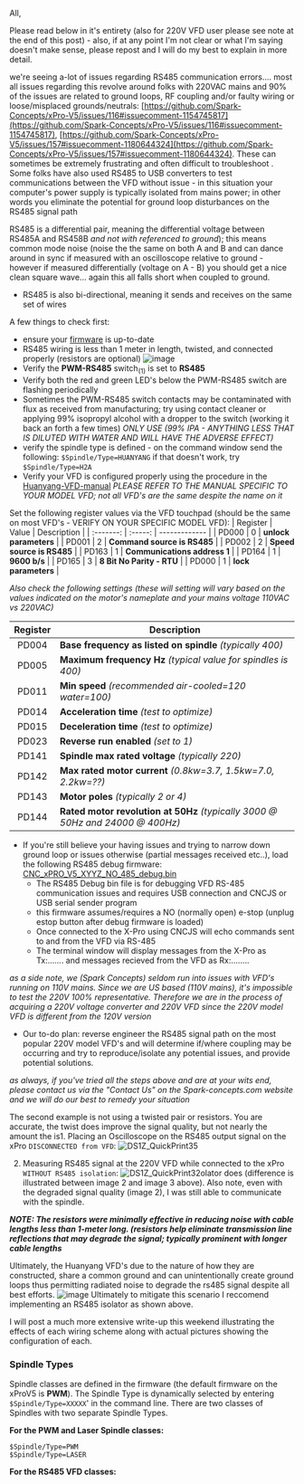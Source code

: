 All, 

Please read below in it's entirety (also for 220V VFD user please see note at the end of this post) - also, if at any point I'm not clear or what I'm saying doesn't make sense, please repost and I will do my best to explain in more detail.   

we're seeing a-lot of issues regarding RS485 communication errors.... most all issues regarding this revolve around folks with 220VAC mains and 90% of the issues are related to ground loops, RF coupling and/or faulty wiring or loose/misplaced grounds/neutrals: [https://github.com/Spark-Concepts/xPro-V5/issues/116#issuecomment-1154745817](https://github.com/Spark-Concepts/xPro-V5/issues/116#issuecomment-1154745817), [https://github.com/Spark-Concepts/xPro-V5/issues/157#issuecomment-1180644324](https://github.com/Spark-Concepts/xPro-V5/issues/157#issuecomment-1180644324). These can sometimes be extremely frustrating and often difficult to troubleshoot . Some folks have also used RS485 to USB converters to test communications between the VFD without issue - in this situation your computer's power supply is typically isolated from mains power; in other words  you eliminate the potential for ground loop disturbances on the RS485 signal path 

RS485 is a differential pair, meaning the differential voltage between RS485A and RS458B _and not with referenced to ground_); this means common mode noise (noise the the same on both A and B and can dance around in sync if measured with an oscilloscope relative to ground - however if measured differentially (voltage on A - B) you should get a nice clean square wave... again this all falls short when coupled to ground.

 - RS485 is also bi-directional, meaning it sends and receives on the same set of wires

A few things to check first:
- ensure your [firmware](https://github.com/Spark-Concepts/xPro-V5/tree/main/Firmware) is up-to-date
- RS485 wiring is less than 1 meter in length, twisted, and connected properly (resistors are optional)
![image](https://user-images.githubusercontent.com/8650709/183530101-65122f53-1293-4272-8e1c-271b757b6c80.png)
- Verify the **PWM-RS485** switch<sub>(1)</sub> is set to **RS485**
- Verify both the red and green LED's below the PWM-RS485 switch are flashing periodically
- Sometimes the PWM-RS485 switch contacts may be contaminated with flux as received from manufacturing; try using contact cleaner or applying 99% isopropyl alcohol with a dropper to the switch (working it back an forth a few times) _ONLY USE (99% IPA - ANYTHING LESS THAT IS DILUTED WITH WATER AND WILL HAVE THE ADVERSE EFFECT)_
- verify the spindle type is defined - on the command window send the following: ```$Spindle/Type=HUANYANG``` if that doesn't work, try ```$Spindle/Type=H2A```
- Verify your VFD is configured properly using the procedure in the [Huanyang-VFD-manual](https://github.com/Spark-Concepts/xPro-V5/files/6247012/Huanyang-VFD-manual.pdf) _PLEASE REFER TO THE MANUAL SPECIFIC TO YOUR MODEL VFD; not all VFD's are the same despite the name on it_

Set the following register values via the VFD touchpad (should be the same on most VFD's - VERIFY ON YOUR SPECIFIC MODEL VFD):
| Register  | Value | Description |
| :-------: | :-----: | ------------- |
 | PD000 | 0 | **unlock parameters** |
 | PD001 | 2 | **Command source is RS485** |
 | PD002 | 2 | **Speed source is RS485** |
 | PD163 | 1 | **Communications address 1** |
 | PD164 | 1 | **9600 b/s** |
 | PD165 | 3 | **8 Bit No Parity - RTU** |
 | PD000 | 1 | **lock parameters** |
 
 _Also check the following settings (these will setting will vary based on the values indicated on the motor's nameplate and your mains voltage 110VAC vs 220VAC)_
 
| Register  | Description |
| :-------: | ----- |
| PD004 | **Base frequency as listed on spindle** _(typically 400)_ |
| PD005 | **Maximum frequency Hz** _(typical value for spindles is 400)_ |
| PD011 | **Min speed** _(recommended air-cooled=120 water=100)_ |
| PD014 | **Acceleration time** _(test to optimize)_ |
| PD015 | **Deceleration time** _(test to optimize)_ |
| PD023 | **Reverse run enabled** _(set to 1)_ |
| PD141 | **Spindle max rated voltage** _(typically 220)_ |
| PD142 | **Max rated motor current** _(0.8kw=3.7, 1.5kw=7.0, 2.2kw=??)_ |
| PD143 | **Motor poles** _(typically 2 or 4)_ |
| PD144 | **Rated motor revolution at 50Hz** _(typically 3000 @ 50Hz and 24000 @ 400Hz)_ |
 
- If you're still believe your having issues and trying to narrow down ground loop or issues otherwise (partial messages received etc..), load the following RS485 debug firmware: [CNC_xPRO_V5_XYYZ_NO_485_debug.bin](https://github.com/Spark-Concepts/xPro-V5/blob/main/Firmware/CNC_xPRO_V5_XYYZ_NO_485_debug.bin)
  - The RS485 Debug bin file is for debugging VFD RS-485 communication issues and requires USB connection and CNCJS or USB serial sender program
  - this firmware assumes/requires a NO (normally open) e-stop (unplug estop button after debug firmware is loaded)
  - Once connected to the X-Pro using CNCJS will echo commands sent to and from the VFD via RS-485
  - The terminal window will display messages from the X-Pro as Tx:....... and messages recieved from the VFD as Rx:........

_as a side note, we (Spark Concepts) seldom run into issues with VFD's running on 110V mains.  Since we are US based (110V mains), it's impossible to test the 220V 100% representative. Therefore we are in the process of acquiring a 220V voltage converter and 220V VFD since the 220V model VFD is different from the 120V version_

 - Our to-do plan: reverse engineer the RS485 signal path on the most popular 220V model VFD's and will determine if/where coupling may be occurring and  try to reproduce/isolate any potential issues, and provide potential solutions. 

_as always, if you've tried all the steps above and are at your wits end, please contact us via the "Contact Us" on the Spark-concepts.com website and we will do our best to remedy your situation_

The second example is not using a twisted pair or resistors. You are accurate, the twist does improve the signal quality, but not nearly the amount the is1. Placing an Oscilloscope on the RS485 output signal on the xPro ```DISCONNECTED from VFD```:
    ![DS1Z_QuickPrint35](https://user-images.githubusercontent.com/8650709/186558090-bc81d4fa-69fa-41a4-9bac-8a6d5aec7481.png)


2. Measuring RS485 signal at the 220V VFD while connected to the xPro ```WITHOUT RS485 isolation```:
    ![DS1Z_QuickPrint32](https://user-images.githubusercontent.com/8650709/186558074-25fe2e6d-260e-485d-8505-7d62c3331abb.png)olator does (difference is illustrated between image 2 and image 3 above). Also note, even with the degraded signal quality (image 2),  I was still able to communicate with the spindle. 

***NOTE: The resistors were minimally effective  in reducing noise with cable lengths less than 1-meter long. (resistors help eliminate transmission line reflections that may degrade the signal; typically prominent with longer cable lengths***

Ultimately, the Huanyang VFD's due to the nature of how they are constructed, share a common ground and can unintentionally create ground loops thus permitting radiated noise to degrade the rs485 signal despite all best efforts.
![image](https://user-images.githubusercontent.com/8650709/186806336-f848f047-929f-4ca1-a04a-7f634ee90376.png)
Ultimately to mitigate this scenario I reccomend implementing an RS485 isolator as shown above.

I will post a much more extensive write-up this weekend illustrating the effects of each wiring scheme along with actual pictures showing the configuration of each.

### Spindle Types

Spindle classes are defined in the firmware (the default firmware on the xProV5 is **PWM**). The Spindle Type is dynamically selected by entering ```$Spindle/Type=XXXXX```' in the command line. There are two classes of Spindles with two separate Spindle Types.

**For the PWM and Laser Spindle classes:**
```
$Spindle/Type=PWM
$Spindle/Type=LASER 
```
**For the RS485 VFD classes:**
```